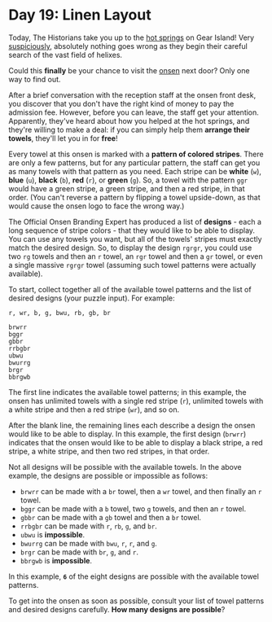 # Day 19: Linen Layout

Today, The Historians take you up to the [hot springs](https://adventofcode.com/2023/day/12) on Gear Island! Very 
[suspiciously](https://www.youtube.com/watch?v=ekL881PJMjI), absolutely nothing goes wrong as they begin their careful 
search of the vast field of helixes.

Could this **finally** be your chance to visit the [onsen](https://en.wikipedia.org/wiki/Onsen) next door? Only one way 
to find out.

After a brief conversation with the reception staff at the onsen front desk, you discover that you don't have the right 
kind of money to pay the admission fee. However, before you can leave, the staff get your attention. Apparently, they've 
heard about how you helped at the hot springs, and they're willing to make a deal: if you can simply help them **arrange 
their towels**, they'll let you in for **free**!

Every towel at this onsen is marked with a **pattern of colored stripes**. There are only a few patterns, but for any 
particular pattern, the staff can get you as many towels with that pattern as you need. Each stripe can be **white** 
(`w`), **blue** (`u`), **black** (`b`), **red** (`r`), or **green** (`g`). So, a towel with the pattern `ggr` would have 
a green stripe, a green stripe, and then a red stripe, in that order. (You can't reverse a pattern by flipping a towel 
upside-down, as that would cause the onsen logo to face the wrong way.)

The Official Onsen Branding Expert has produced a list of **designs** - each a long sequence of stripe colors - that 
they would like to be able to display. You can use any towels you want, but all of the towels' stripes must exactly 
match the desired design. So, to display the design `rgrgr`, you could use two `rg` towels and then an `r` towel, an 
`rgr` towel and then a `gr` towel, or even a single massive `rgrgr` towel (assuming such towel patterns were actually 
available).

To start, collect together all of the available towel patterns and the list of desired designs (your puzzle input). For 
example:
```
r, wr, b, g, bwu, rb, gb, br

brwrr
bggr
gbbr
rrbgbr
ubwu
bwurrg
brgr
bbrgwb
```
The first line indicates the available towel patterns; in this example, the onsen has unlimited towels with a single red 
stripe (`r`), unlimited towels with a white stripe and then a red stripe (`wr`), and so on.

After the blank line, the remaining lines each describe a design the onsen would like to be able to display. In this 
example, the first design (`brwrr`) indicates that the onsen would like to be able to display a black stripe, a red 
stripe, a white stripe, and then two red stripes, in that order.

Not all designs will be possible with the available towels. In the above example, the designs are possible or impossible 
as follows:
* `brwrr` can be made with a `br` towel, then a `wr` towel, and then finally an `r` towel.
* `bggr` can be made with a `b` towel, two `g` towels, and then an `r` towel.
* `gbbr` can be made with a `gb` towel and then a `br` towel.
* `rrbgbr` can be made with `r`, `rb`, `g`, and `br`.
* `ubwu` is **impossible**.
* `bwurrg` can be made with `bwu`, `r`, `r`, and `g`.
* `brgr` can be made with `br`, `g`, and `r`.
* `bbrgwb` is **impossible**.

In this example, **`6`** of the eight designs are possible with the available towel patterns.

To get into the onsen as soon as possible, consult your list of towel patterns and desired designs carefully. **How many 
designs are possible**?